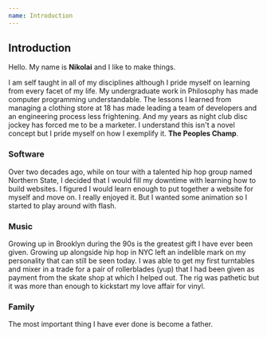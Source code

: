 ```yaml
---
name: Introduction
---
```


## Introduction

Hello. My name is **Nikolai** and I like to make things.

I am self taught in all of my disciplines although I pride myself on learning from every facet of my life. My undergraduate work in Philosophy has made computer programming understandable. The lessons I learned from managing a clothing store at 18 has made leading a team of developers and an engineering process less frightening. And my years as night club disc jockey has forced me to be a marketer. I understand this isn't a novel concept but I pride myself on how I exemplify it. **The Peoples Champ**.

### Software

Over two decades ago, while on tour with a talented hip hop group named Northern State, I decided that I would fill my downtime with learning how to build websites. I figured I would learn enough to put together a website for myself and move on. I really enjoyed it. But I wanted some animation so I started to play around with flash. 

### Music

Growing up in Brooklyn during the 90s is the greatest gift I have ever been given. Growing up alongside hip hop in NYC left an indelible mark on my personality that can still be seen today. I was able to get my first turntables and mixer in a trade for a pair of rollerblades (yup) that I had been given as payment from the skate shop at which I helped out. The rig was pathetic but it was more than enough to kickstart my love affair for vinyl.

### Family

The most important thing I have ever done is become a father.